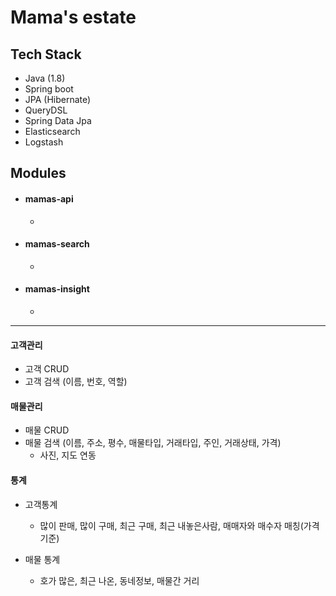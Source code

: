 # Mama's estate

## Tech Stack
* Java (1.8)
* Spring boot
* JPA (Hibernate)
* QueryDSL
* Spring Data Jpa
* Elasticsearch
* Logstash


## Modules  
- #### mamas-api
  *
- #### mamas-search
  *
- #### mamas-insight
  *
---------------------------
#### 고객관리
* 고객 CRUD
* 고객 검색 (이름, 번호, 역할)

#### 매물관리
* 매물 CRUD
* 매물 검색 (이름, 주소, 평수, 매물타입, 거래타입, 주인, 거래상태, 가격)
  * 사진, 지도 연동

#### 통계
* 고객통계
  * 많이 판매, 많이 구매, 최근 구매, 최근 내놓은사람, 매매자와 매수자 매칭(가격기준)

* 매물 통계
  * 호가 많은, 최근 나온, 동네정보, 매물간 거리